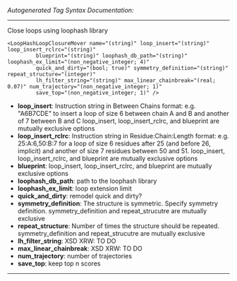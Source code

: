 _Autogenerated Tag Syntax Documentation:_

---
Close loops using loophash library

```
<LoopHashLoopClosureMover name="(string)" loop_insert="(string)" loop_insert_rclrc="(string)"
         blueprint="(string)" loophash_db_path="(string)" loophash_ex_limit="(non_negative_integer; 4)"
         quick_and_dirty="(bool; true)" symmetry_definition="(string)" repeat_structure="(integer)"
         lh_filter_string="(string)" max_linear_chainbreak="(real; 0.07)" num_trajectory="(non_negative_integer; 1)"
         save_top="(non_negative_integer; 1)" />
```

-   **loop_insert**: Instruction string in Between Chains format: e.g. "A6B7CDE" to insert a loop of size 6 between chain A and B and another of 7 between B and C loop_insert, loop_insert_rclrc, and blueprint are mutually exclusive options
-   **loop_insert_rclrc**: Instruction string in Residue:Chain:Length format: e.g. 25:A:6,50:B:7 for a loop of size 6 residues after 25 (and before 26, implicit) and another of size 7 residues between 50 and 51. loop_insert, loop_insert_rclrc, and blueprint are mutually exclusive options
-   **blueprint**: loop_insert, loop_insert_rclrc, and blueprint are mutually exclusive options
-   **loophash_db_path**: path to the loophash library
-   **loophash_ex_limit**: loop extension limit
-   **quick_and_dirty**: remodel quick and dirty?
-   **symmetry_definition**: The structure is symmetric. Specify symmetry definition. symmetry_definition and repeat_strucutre are mutually exclusive
-   **repeat_structure**: Number of times the structure should be repeated. symmetry_definition and repeat_strucutre are mutually exclusive
-   **lh_filter_string**: XSD XRW: TO DO
-   **max_linear_chainbreak**: XSD XRW: TO DO
-   **num_trajectory**: number of trajectories
-   **save_top**: keep top n scores

---
